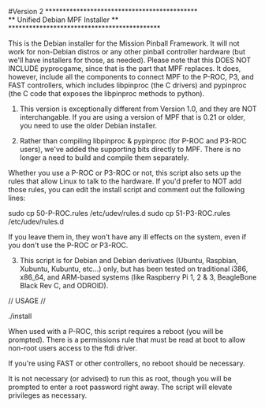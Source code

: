 #Version 2
                ********************************************                 
                **      Unified Debian MPF Installer      **
                ********************************************

This is the Debian installer for the Mission Pinball Framework. It will not 
work for non-Debian distros or any other pinball controller hardware (but we'll
have installers for those, as needed). Please note that this DOES NOT INCLUDE 
pyprocgame, since that is the part that MPF replaces. It does, however, include
all the components to connect MPF to the P-ROC, P3, and FAST controllers, which
includes libpinproc (the C drivers) and pypinproc (the C code that exposes the 
libpinproc methods to python). 

1. This version is exceptionally different from Version 1.0, and they are NOT
interchangable. If you are using a version of MPF that is 0.21 or older, you need
to use the older Debian installer.

2. Rather than compiling libpinproc & pypinproc (for P-ROC and P3-ROC users), 
we've added the supporting bits directly to MPF. There is no longer a need to
build and compile them separately.

Whether you use a P-ROC or P3-ROC or not, this script also sets up the rules
that allow Linux to talk to the hardware. If you'd prefer to NOT add those
rules, you can edit the install script and comment out the following lines:

sudo cp 50-P-ROC.rules /etc/udev/rules.d
sudo cp 51-P3-ROC.rules /etc/udev/rules.d

If you leave them in, they won't have any ill effects on the system, even if you
don't use the P-ROC or P3-ROC.

3. This script is for Debian and Debian derivatives (Ubuntu, Raspbian, Xubuntu, 
Kubuntu, etc...) only, but has been tested on traditional i386, x86_64, and 
ARM-based systems (like Raspberry Pi 1, 2 & 3, BeagleBone Black Rev C, and 
ODROID). 

// USAGE //

./install

When used with a P-ROC, this script requires a reboot (you will be prompted). 
There is a permissions rule that must be read at boot to allow non-root users
access to the ftdi driver. 

If you're using FAST or other controllers, no reboot should be necessary.

It is not necessary (or advised) to run this as root, though you will be 
prompted to enter a root password right away. The script will elevate 
privileges as necessary.
